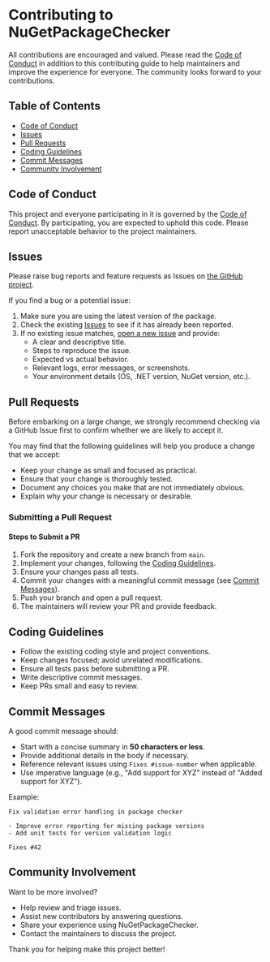 # Contributing to NuGetPackageChecker

All contributions are encouraged and valued. Please read the [Code of Conduct](#code-of-conduct) in addition   to this contributing guide to help maintainers and improve the experience for everyone. The community looks forward to your contributions.

## Table of Contents

- [Code of Conduct](#code-of-conduct)
- [Issues](#issues)
- [Pull Requests](#pull-requests)
- [Coding Guidelines](#coding-guidelines)
- [Commit Messages](#commit-messages)
- [Community Involvement](#community-involvement)

## Code of Conduct

This project and everyone participating in it is governed by the [Code of Conduct](CODE_OF_CONDUCT.md). By participating, you are expected to uphold this code. Please report unacceptable behavior to the project maintainers.

## Issues

Please raise bug reports and feature requests as Issues on [the GitHub project](https://github.com/G-Research/NuGetPackageChecker/issues).

If you find a bug or a potential issue:

1. Make sure you are using the latest version of the package.
2. Check the existing [Issues](https://github.com/G-Research/NuGetPackageChecker/issues) to see if it has already been reported.
3. If no existing issue matches, [open a new issue](https://github.com/G-Research/NuGetPackageChecker/issues/new) and provide:
   - A clear and descriptive title.
   - Steps to reproduce the issue.
   - Expected vs actual behavior.
   - Relevant logs, error messages, or screenshots.
   - Your environment details (OS, .NET version, NuGet version, etc.).

## Pull Requests

Before embarking on a large change, we strongly recommend checking via a GitHub Issue first to confirm whether we are likely to accept it.

You may find that the following guidelines will help you produce a change that we accept:

* Keep your change as small and focused as practical.
* Ensure that your change is thoroughly tested.
* Document any choices you make that are not immediately obvious.
* Explain why your change is necessary or desirable.

### Submitting a Pull Request

#### Steps to Submit a PR

1. Fork the repository and create a new branch from `main`.
2. Implement your changes, following the [Coding Guidelines](#coding-guidelines).
3. Ensure your changes pass all tests.
4. Commit your changes with a meaningful commit message (see [Commit Messages](#commit-messages)).
5. Push your branch and open a pull request.
6. The maintainers will review your PR and provide feedback.

## Coding Guidelines

- Follow the existing coding style and project conventions.
- Keep changes focused; avoid unrelated modifications.
- Ensure all tests pass before submitting a PR.
- Write descriptive commit messages.
- Keep PRs small and easy to review.

## Commit Messages

A good commit message should:

- Start with a concise summary in **50 characters or less**.
- Provide additional details in the body if necessary.
- Reference relevant issues using `Fixes #issue-number` when applicable.
- Use imperative language (e.g., "Add support for XYZ" instead of "Added support for XYZ").

Example:

```
Fix validation error handling in package checker

- Improve error reporting for missing package versions
- Add unit tests for version validation logic

Fixes #42
```

## Community Involvement

Want to be more involved?

- Help review and triage issues.
- Assist new contributors by answering questions.
- Share your experience using NuGetPackageChecker.
- Contact the maintainers to discuss the project.

Thank you for helping make this project better!

